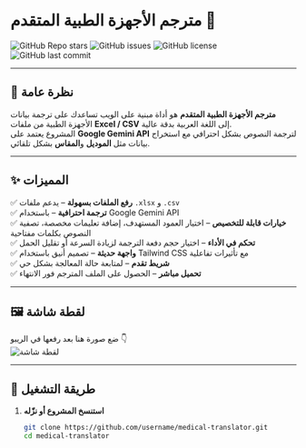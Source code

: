 # مترجم الأجهزة الطبية المتقدم 🏥

![GitHub Repo stars](https://img.shields.io/github/stars/username/medical-translator?style=for-the-badge)
![GitHub issues](https://img.shields.io/github/issues/username/medical-translator?style=for-the-badge)
![GitHub license](https://img.shields.io/github/license/username/medical-translator?style=for-the-badge)
![GitHub last commit](https://img.shields.io/github/last-commit/username/medical-translator?style=for-the-badge)

---

## 📌 نظرة عامة
**مترجم الأجهزة الطبية المتقدم** هو أداة مبنية على الويب تساعدك على ترجمة بيانات الأجهزة الطبية من ملفات **Excel / CSV** إلى اللغة العربية بدقة عالية.  
المشروع يعتمد على **Google Gemini API** لترجمة النصوص بشكل احترافي مع استخراج بيانات مثل **الموديل** و**المقاس** بشكل تلقائي.

---

## ✨ المميزات
✅ **رفع الملفات بسهولة** – يدعم ملفات `.xlsx` و `.csv`  
✅ **ترجمة احترافية** – باستخدام Google Gemini API  
✅ **خيارات قابلة للتخصيص** – اختيار العمود المستهدف، إضافة تعليمات مخصصة، تصفية النصوص بكلمات مفتاحية  
✅ **تحكم في الأداء** – اختيار حجم دفعة الترجمة لزيادة السرعة أو تقليل الحمل  
✅ **واجهة حديثة** – تصميم أنيق باستخدام Tailwind CSS مع تأثيرات تفاعلية  
✅ **شريط تقدم** – لمتابعة حالة المعالجة بشكل حي  
✅ **تحميل مباشر** – الحصول على الملف المترجم فور الانتهاء  

---

## 🖼️ لقطة شاشة
ضع صورة هنا بعد رفعها في الريبو 👇  
![لقطة شاشة](assets/screenshot.png)

---

## 🚀 طريقة التشغيل
1. **استنسخ المشروع أو نزّله**
   ```bash
   git clone https://github.com/username/medical-translator.git
   cd medical-translator
